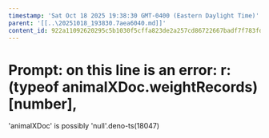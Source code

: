 ```yaml
---
timestamp: 'Sat Oct 18 2025 19:38:30 GMT-0400 (Eastern Daylight Time)'
parent: '[[..\20251018_193830.7aea6040.md]]'
content_id: 922a11092620295c5b1030f5cffa823de2a257cd86722667badf7f783fd38896
---
```


# Prompt: on this line is an error: r: (typeof animalXDoc.weightRecords)\[number],

'animalXDoc' is possibly 'null'.deno-ts(18047)
